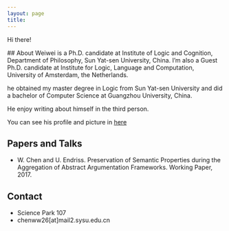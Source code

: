 ```yaml
---
layout: page
title: 
---
```


<p class="message">
  Hi there!
</p>
## About
Weiwei is a Ph.D. candidate at Institute of Logic and Cognition, Department of Philosophy, Sun Yat-sen University, China. I’m also a Guest Ph.D. candidate at Institute for Logic, Language and Computation, University of Amsterdam, the Netherlands.

he obtained my master degree in Logic from Sun Yat-sen University and did a bachelor of Computer Science at Guangzhou University, China.

He enjoy writing about himself in the third person.

You can see his profile and picture in [here](https://www.illc.uva.nl/People/show_person.php?Person_id=Chen+W.)

## Papers and Talks
* W. Chen and U. Endriss. Preservation of Semantic Properties during the Aggregation of Abstract Argumentation Frameworks. Working Paper, 2017.

## Contact
* Science Park 107
* chenww26[at]mail2.sysu.edu.cn